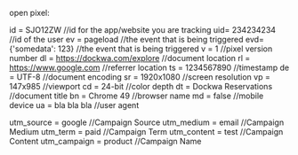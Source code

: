 open pixel:

id = SJO12ZW                    //id for the app/website you are tracking
uid= 234234234                  //id of the user
ev = pageload                   //the event that is being triggered
evd= {'somedata': 123}          //the event that is being triggered
v  = 1                          //pixel version number
dl = https://dockwa.com/explore //document location
rl = https://www.google.com     //referrer location
ts = 1234567890                 //timestamp
de = UTF-8                      //document encoding
sr = 1920x1080                  //screen resolution
vp = 147x985                    //viewport
cd = 24-bit                     //color depth
dt = Dockwa Reservations        //document title
bn = Chrome 49                  //browser name
md = false                      //mobile device
ua = bla bla bla                //user agent

utm_source   = google  //Campaign Source
utm_medium   = email   //Campaign Medium
utm_term     = paid    //Campaign Term
utm_content  = test    //Campaign Content
utm_campaign = product //Campaign Name
